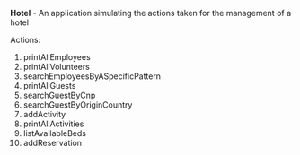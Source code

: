 <b>Hotel</b> - An application simulating the actions taken for the management of a hotel

Actions:
1. printAllEmployees
2. printAllVolunteers
3. searchEmployeesByASpecificPattern
4. printAllGuests
5. searchGuestByCnp
6. searchGuestByOriginCountry
7. addActivity
8. printAllActivities
9. listAvailableBeds
10. addReservation
